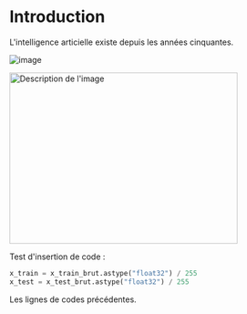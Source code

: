 # Introduction

L'intelligence articielle existe depuis les années cinquantes.

![image](images/Roman_baths_2014_70.jpg)

<img src="images/Roman_baths_2014_70.jpg" alt="Description de l'image" width="400" height="300">

Test d'insertion de code :

```python
x_train = x_train_brut.astype("float32") / 255
x_test = x_test_brut.astype("float32") / 255
```

Les lignes de codes précédentes.
